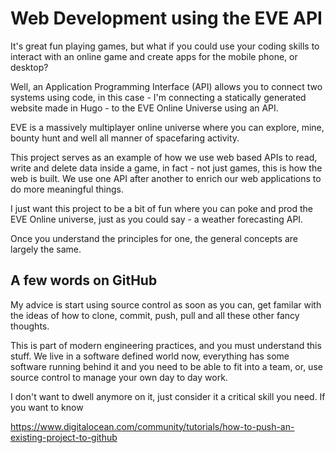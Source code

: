 # Web Development using the EVE API

It's great fun playing games, but what if you could use your coding skills to interact with an online game and create apps for the mobile phone, or desktop?

Well, an Application Programming Interface (API) allows you to connect two systems using code, in this case - I'm connecting a statically generated website made in Hugo - to the EVE Online Universe using an API.

EVE is a massively multiplayer online universe where you can explore, mine, bounty hunt and well all manner of spacefaring activity.

This project serves as an example of how we use web based APIs to read, write and delete data inside a game, in fact - not just games, this is how the web is built. We use one API after another to enrich our web applications to do more meaningful things.

I just want this project to be a bit of fun where you can poke and prod the EVE Online universe, just as you could say - a weather forecasting API.

Once you understand the principles for one, the general concepts are largely the same.

## A few words on GitHub

My advice is start using source control as soon as you can, get familar with the ideas of how to clone, commit, push, pull and all these other fancy thoughts.

This is part of modern engineering practices, and you must understand this stuff. We live in a software defined world now, everything has some software running behind it and you need to be able to fit into a team, or, use source control to manage your own day to day work.

I don't want to dwell anymore on it, just consider it a critical skill you need. If you want to know

https://www.digitalocean.com/community/tutorials/how-to-push-an-existing-project-to-github

